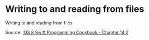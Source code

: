 # Writing to and reading from files
Writing to and reading from files

Source: [iOS 8 Swift Programming Cookbook - Chapter 14.2](http://goo.gl/pvRtI8)
